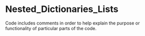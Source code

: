 # Nested_Dictionaries_Lists
Code includes comments in order to help explain the purpose or functionality of particular parts of the code.
